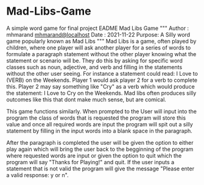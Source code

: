 # Mad-Libs-Game
A simple word game  for final project
EADME Mad Libs Game
"""
Author : mhmarand <mhmarand@localhost>
Date   : 2021-11-22
Purpose: A Silly word game popularly known as Mad Libs 
"""
Mad Libs is a game, often played by children, where one player will ask another player
for a series of words to formulate a paragraph statement without the other player knowing what the statement 
or scenario will be. 
They do this by asking for specific word classes such as noun, adjective, and verb and filling in the statements 
without the other user seeing. 
For instance a statement could read: I Love to (VERB) on the Weekends. Player 1 would ask player 2 for a verb 
to complete this. Player 2 may say something like "Cry" as a verb
which would produce the statement: I Love to Cry on the Weekends. Mad libs often produces silly outcomes like this
that dont make much sense, but are comical. 

This game functions similarly. When prompted to the User will input into the program the class of words that is requested
the program will store this value and once all required words are input the program will spit out a silly statement
by filling in the input words into a blank space in the paragraph.

After the paragraph is completed the user will be given the option to either play again which will bring the user back to the begginning of the program where requested words are input or given the option to quit which the program will say "Thanks for Playing!" and quit. If the user inputs a statement that is not valid the program will give the message "Please enter a valid response: y or n". 
